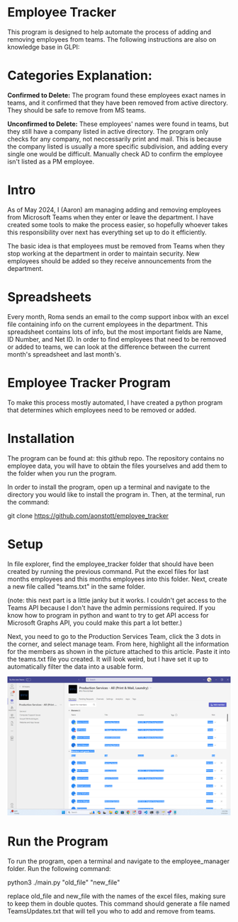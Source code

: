 # Employee Tracker
This program is designed to help automate the process of adding and removing employees from teams.  The following instructions are also on knowledge base in GLPI:

# Categories Explanation:
<b>Confirmed to Delete:</b> The program found these employees exact names in teams, and it confirmed that they have been removed from active directory.  They should be safe to remove from MS teams.

<b>Unconfirmed to Delete:</b> These employees' names were found in teams, but they still have a company listed in active directory.  The program only checks for any company, not neccessarily print and mail.  This is because the company listed is usually a more specific subdivision, and adding every single one would be difficult.  Manually check AD to confirm the employee isn't listed as a PM employee.



# Intro
As of May 2024, I (Aaron) am managing adding and removing employees from Microsoft Teams when they enter or leave the department.  I have created some tools to make the process easier, so hopefully whoever takes this responsibility over next has everything set up to do it efficiently.  

The basic idea is that employees must be removed from Teams when they stop working at the department in order to maintain security.  New employees should be added so they receive announcements from the department.  

 

# Spreadsheets
Every month, Roma sends an email to the comp support inbox with an excel file containing info on the current employees in the department.  This spreadsheet contains lots of info, but the most important fields are Name, ID Number, and Net ID.  In order to find employees that need to be removed or added to teams, we can look at the difference between the current month's spreadsheet and last month's.  

 

# Employee Tracker Program
To make this process mostly automated, I have created a python program that determines which employees need to be removed or added.  

# Installation
The program can be found at: this github repo. The repository contains no employee data, you will have to obtain the files yourselves and add them to the folder when you run the program.  

In order to install the program, open up a terminal and navigate to the directory you would like to install the program in.  Then, at the terminal, run the command:

git clone https://github.com/aonstott/employee_tracker

# Setup
In file explorer, find the employee_tracker folder that should have been created by running the previous command.  Put the excel files for last months employees and this months employees into this folder.  Next, create a new file called "teams.txt" in the same folder.

(note: this next part is a little janky but it works.  I couldn't get access to the Teams API because I don't have the admin permissions required.  If you know how to program in python and want to try to get API access for Microsoft Graphs API, you could make this part a lot better.)

Next, you need to go to the Production Services Team, click the 3 dots in the corner, and select manage team.  From here, highlight all the information for the members as shown in the picture attached to this article.  Paste it into the teams.txt file you created.  It will look weird, but I have set it up to automatically filter the data into a usable form. 

![teamsimg](<Screenshot 2024-05-09 140410.png>)

# Run the Program
To run the program, open a terminal and navigate to the employee_manager folder.  Run the following command:

python3 ./main.py "old_file" "new_file"

replace old_file and new_file with the names of the excel files, making sure to keep them in double quotes.  This command should generate a file named TeamsUpdates.txt that will tell you who to add and remove from teams.  

